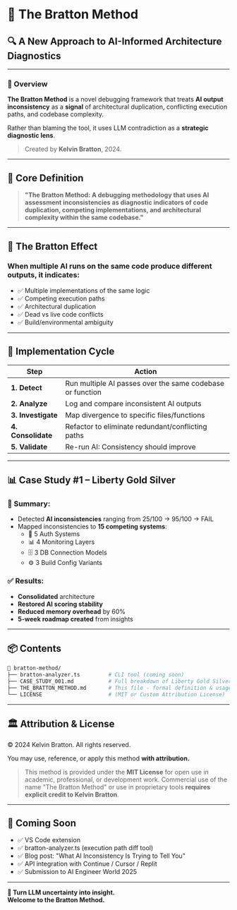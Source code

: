 # 🧠 The Bratton Method

## 🔍 A New Approach to AI-Informed Architecture Diagnostics

---

### 📘 Overview

**The Bratton Method** is a novel debugging framework that treats **AI output inconsistency** as a **signal** of architectural duplication, conflicting execution paths, and codebase complexity.

Rather than blaming the tool, it uses LLM contradiction as a **strategic diagnostic lens**.

> Created by **Kelvin Bratton**, 2024.

---

## 🎯 Core Definition

> **"The Bratton Method: A debugging methodology that uses AI assessment inconsistencies as diagnostic indicators of code duplication, competing implementations, and architectural complexity within the same codebase."**

---

## 🧠 The Bratton Effect

### When multiple AI runs on the same code produce different outputs, it indicates:

- ✅ Multiple implementations of the same logic
- ✅ Competing execution paths
- ✅ Architectural duplication
- ✅ Dead vs live code conflicts
- ✅ Build/environmental ambiguity

---

## 🔁 Implementation Cycle

| Step | Action |
|------|--------|
| **1. Detect** | Run multiple AI passes over the same codebase or function |
| **2. Analyze** | Log and compare inconsistent AI outputs |
| **3. Investigate** | Map divergence to specific files/functions |
| **4. Consolidate** | Refactor to eliminate redundant/conflicting paths |
| **5. Validate** | Re-run AI: Consistency should improve |

---

## 📊 Case Study #1 – Liberty Gold Silver

### 🎯 Summary:
- Detected **AI inconsistencies** ranging from 25/100 → 95/100 → FAIL
- Mapped inconsistencies to **15 competing systems**:
  - 🔐 5 Auth Systems
  - 📊 4 Monitoring Layers
  - 🗄️ 3 DB Connection Models
  - ⚙️ 3 Build Config Variants

### ✅ Results:
- **Consolidated** architecture
- **Restored AI scoring stability**
- **Reduced memory overhead** by 60%
- **5-week roadmap created** from insights

---

## 📦 Contents

```bash
📁 bratton-method/
├── bratton-analyzer.ts         # CLI tool (coming soon)
├── CASE_STUDY_001.md           # Full breakdown of Liberty Gold Silver case
├── THE_BRATTON_METHOD.md       # This file - formal definition & usage guide
└── LICENSE                     # (MIT or Custom Attribution License)
```

---

## 🏛️ Attribution & License

© 2024 Kelvin Bratton. All rights reserved.

You may use, reference, or apply this method **with attribution.**

> This method is provided under the **MIT License** for open use in academic, professional, or development work.
> Commercial use of the name "The Bratton Method" or use in proprietary tools **requires explicit credit to Kelvin Bratton**.

---

## 🚀 Coming Soon

- ✅ VS Code extension
- ✅ bratton-analyzer.ts (execution path diff tool)
- ✅ Blog post: "What AI Inconsistency Is Trying to Tell You"
- ✅ API integration with Continue / Cursor / Replit
- ✅ Submission to AI Engineer World 2025

---

**🧠 Turn LLM uncertainty into insight.  
Welcome to the Bratton Method.**
